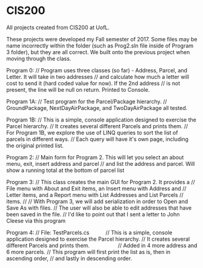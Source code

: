 # CIS200
All projects created from CIS200 at UofL.

These projects were developed my Fall semester of 2017. Some files may be name incorrectly within the folder (such as Prog2.sln file inside of Program 3 folder), but they are all correct. We built onto the previous project when moving through the class.

Program 0:  // Program uses three classes (so far) - Address, Parcel, and Letter. It will take in two addresses
            // and calculate how much a letter will cost to send it (hard coded value for now). If the 2nd address 
            // is not present, the line will be null on return. Printed to Console.

Program 1A: // Test program for the Parcel/Package hierarchy.
            // GroundPackage, NextDayAirPackage, and TwoDayAirPackage all tested.
            
Program 1B: // This is a simple, console application designed to exercise the Parcel hierarchy.
            // It creates several different Parcels and prints them.
            // For Program 1B, we explore the use of LINQ queries to sort the list of parcels in different ways.
            // Each query will have it's own page, including the original printed list.
            
Program 2:  // Main form for Program 2. This will let you select an about menu, exit, insert address and parcel
            // and list the address and parcel. Will show a running total at the bottom of parcel list

Program 3:  // This class creates the main GUI for Program 2. It provides a
            // File menu with About and Exit items, an Insert menu with Address and
            // Letter items, and a Report menu with List Addresses and List Parcels
            // items.
            //
            // With Program 3, we will add serialization in order to Open and Save As with files. 
            // The user will also be able to edit addresses that have been saved in the file.
            // I'd like to point out that I sent a letter to John Cleese via this program
            
Program 4:  // File: TestParcels.cs
            // This is a simple, console application designed to exercise the Parcel hierarchy.
            // It creates several different Parcels and prints them.
            
           // Added in 4 more address and 6 more parcels. 
            // This program will first print the list as is, then in ascending order,
            // and lastly in descending order.

